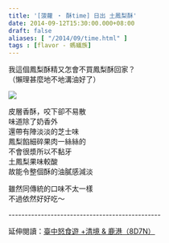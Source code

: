 ```yaml
---
title: '[菠蘿 ‧ 酥time] 日出 土鳳梨酥'
date: 2014-09-12T15:30:00.000+08:00
draft: false
aliases: [ "/2014/09/time.html" ]
tags : [flavor - 螞蟻族]
---
```


我這個鳳梨酥精又怎會不買鳳梨酥回家？  
（懶理甚麼地不地溝油好了）  

![](/images/dawncakepine.jpg)

皮層香酥，咬下卻不易散  
味道除了奶香外  
還帶有陣淡淡的芝士味  
鳳梨餡細碎果肉一絲絲的  
不會很漿所以不黏牙  
土鳳梨果味較酸  
故能令整個酥的油膩感減淡  
  
雖然同傳統的口味不太一樣  
不過依然好好吃～

  
\-----------------------------------------------  
  
延伸閱讀：[臺中怒食遊 +清境 & 鹿港（8D7N）](https://hidie.net/taichung8d7n/)
